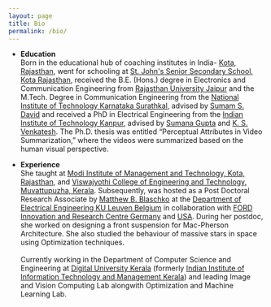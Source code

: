 ```yaml
---
layout: page
title: Bio
permalink: /bio/
---
```

* **Education**
  <br/>
Born in the educational hub of coaching institutes in India- [Kota, Rajasthan](https://kota.rajasthan.gov.in/content/raj/kota/en/home.html), went for schooling at [St. John's Senior Secondary School, Kota Rajasthan](http://www.stjohnsschoolkota.edu.in/), received the B.E. (Hons.) degree in Electronics and Communication Engineering from [Rajasthan University Jaipur](https://www.uniraj.ac.in/) and the M.Tech. Degree in Communication Engineering from the [National Institute of Technology Karnataka Surathkal](https://www.nitk.ac.in/), advised by [Sumam S. David](https://sumam.nitk.ac.in/) and received a PhD in Electrical Engineering from the [Indian Institute of Technology Kanpur](https://iitk.ac.in/), advised by [Sumana Gupta](http://www.iitk.ac.in/ee/people/fac-pages/sumana.shtml) and [K. S. Venkatesh](http://home.iitk.ac.in/~venkats/). The Ph.D. thesis was entitled “Perceptual Attributes in Video Summarization,” where the videos were summarized based on the human visual perspective.

* **Experience**
  <br/>
She taught at [Modi Institute of Management and Technology, Kota, Rajasthan](http://www.modiedukota.org/), and [Viswajyothi College of Engineering and Technology, Muvattupuzha, Kerala](https://vjcet.org/#/).  Subsequently, was hosted as a Post Doctoral Research Associate by [Matthew B. Blaschko](https://homes.esat.kuleuven.be/~mblaschk/)  at the [Department of Electrical Engineering KU Leuven Belgium](https://www.esat.kuleuven.be/psi) in collaboration with [FORD Innovation and Research Centre Germany](https://www.ford.de/) and [USA](https://www.ford.com/). During her postdoc, she worked on designing a front suspension for Mac-Pherson Architecture. She also studied the behaviour of massive stars in space using Optimization techniques.\
\
Currently working in the Department of Computer Science and Engineering at [Digital University Kerala](https://www.dukerala.in/) (formerly [Indian Institute of Information Technology and Management Kerala](https://www.iiitmk.ac.in/)) and leading Image and Vision Computing Lab alongwith Optimization and Machine Learning Lab.

